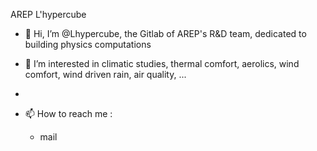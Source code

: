 AREP L'hypercube

- 👋 Hi, I’m @Lhypercube, the Gitlab of AREP's R&D team, dedicated to building physics computations


- 👀 I’m interested in climatic studies, thermal comfort, aerolics, wind comfort, wind driven rain, air quality, ... 
- 
- 📫 How to reach me :
    - mail 

<!---
Lhypercube/Lhypercube is a ✨ special ✨ repository because its `README.md` (this file) appears on your GitHub profile.
You can click the Preview link to take a look at your changes.
--->
